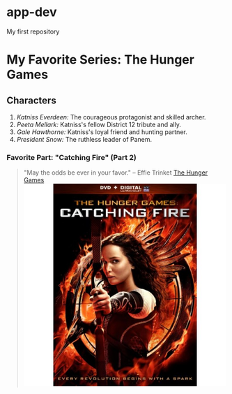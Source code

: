 # app-dev
My first repository
# My Favorite Series: The Hunger Games
## Characters
1. *Katniss Everdeen:* The courageous protagonist and skilled archer.
2. *Peeta Mellark:* Katniss's fellow District 12 tribute and ally.
3. *Gale Hawthorne:* Katniss's loyal friend and hunting partner.
4. *President Snow:* The ruthless leader of Panem.
### Favorite Part: "Catching Fire" (Part 2)
> "May the odds be ever in your favor." – Effie Trinket
[The Hunger Games](https://www.loklok.com/thehungergames/)
![Katniss in The Hunger Games](katniss-catchingfire.jpg)
